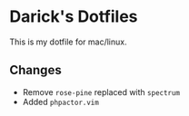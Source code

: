 # Darick's Dotfiles

This is my dotfile for mac/linux.

## Changes

- Remove `rose-pine` replaced with `spectrum`
- Added `phpactor.vim`

